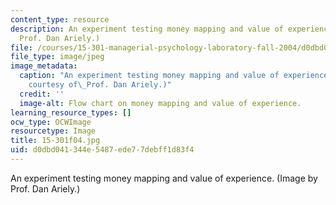 ```yaml
---
content_type: resource
description: An experiment testing money mapping and value of experience. (Image by
  Prof. Dan Ariely.)
file: /courses/15-301-managerial-psychology-laboratory-fall-2004/d0dbd041344e5487ede77debff1d83f4_15-301f04.jpg
file_type: image/jpeg
image_metadata:
  caption: "An experiment testing money mapping and value of experience. (Image\_\
    courtesy of\_Prof. Dan Ariely.)"
  credit: ''
  image-alt: Flow chart on money mapping and value of experience.
learning_resource_types: []
ocw_type: OCWImage
resourcetype: Image
title: 15-301f04.jpg
uid: d0dbd041-344e-5487-ede7-7debff1d83f4
---
```

An experiment testing money mapping and value of experience. (Image by Prof. Dan Ariely.)

